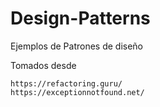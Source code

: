 # Design-Patterns
Ejemplos de Patrones de diseño 

Tomados desde 

	https://refactoring.guru/
	https://exceptionnotfound.net/

